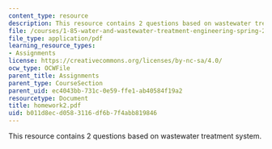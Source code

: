 ```yaml
---
content_type: resource
description: This resource contains 2 questions based on wastewater treatment system.
file: /courses/1-85-water-and-wastewater-treatment-engineering-spring-2006/b011d8ecd0583116df6b7f4abb819846_homework2.pdf
file_type: application/pdf
learning_resource_types:
- Assignments
license: https://creativecommons.org/licenses/by-nc-sa/4.0/
ocw_type: OCWFile
parent_title: Assignments
parent_type: CourseSection
parent_uid: ec4043bb-731c-0e59-ffe1-ab40584f19a2
resourcetype: Document
title: homework2.pdf
uid: b011d8ec-d058-3116-df6b-7f4abb819846
---
```

This resource contains 2 questions based on wastewater treatment system.